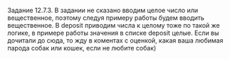 Задание 12.7.3.
В задании не сказано вводим целое число или вещественное, поэтому следуя примеру работы будем вводить вещественное.
В deposit приводим числа к целому тоже по такой же логике, в примере работы значения в списке deposit целые. 
Если вы дочитали до сюда, то жду в коментах с оценкой, какая ваша любимая парода собак или кошек, если не любите собак)
